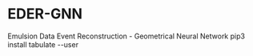 # EDER-GNN
Emulsion Data Event Reconstruction - Geometrical Neural Network
pip3 install tabulate --user